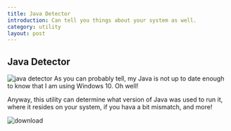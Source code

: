 ```yaml
---
title: Java Detector
introduction: Can tell you things about your system as well.
category: utility
layout: post
---
```


## Java Detector

![java detector](https://i.imgur.com/cGVuiUH.png "In Action")
As you can probably tell, my Java is not up to date enough to know that I am using Windows 10. Oh well!

Anyway, this utility can determine what version of Java was used to run it, where it resides on your system, if you hava a bit mismatch, and more!

![download](https://herobrine2nether.github.io/download/?db=ehq1iq9y3q8lbfq/Java_Detector_1.jar "Download")
